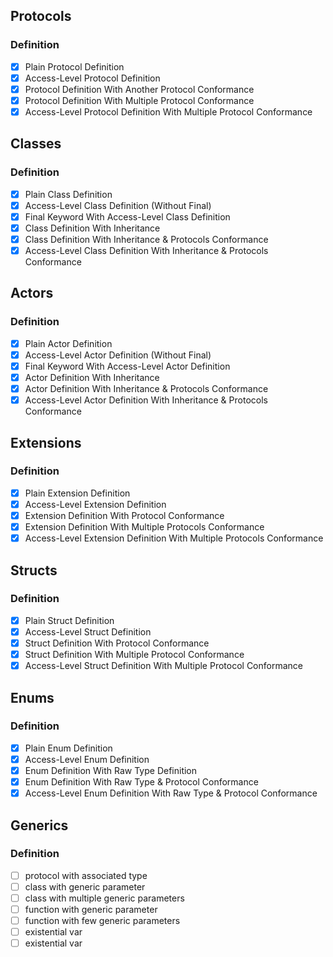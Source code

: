 ## Protocols

### Definition

- [x] Plain Protocol Definition
- [x] Access-Level Protocol Definition
- [x] Protocol Definition With Another Protocol Conformance
- [x] Protocol Definition With Multiple Protocol Conformance
- [x] Access-Level Protocol Definition With Multiple Protocol Conformance

## Classes

### Definition

- [x] Plain Class Definition
- [x] Access-Level Class Definition (Without Final)
- [x] Final Keyword With Access-Level Class Definition
- [x] Class Definition With Inheritance
- [x] Class Definition With Inheritance & Protocols Conformance
- [x] Access-Level Class Definition With Inheritance & Protocols Conformance

## Actors

### Definition

- [x] Plain Actor Definition
- [x] Access-Level Actor Definition (Without Final)
- [x] Final Keyword With Access-Level Actor Definition
- [x] Actor Definition With Inheritance
- [x] Actor Definition With Inheritance & Protocols Conformance
- [x] Access-Level Actor Definition With Inheritance & Protocols Conformance

## Extensions

### Definition

- [x] Plain Extension Definition
- [x] Access-Level Extension Definition
- [x] Extension Definition With Protocol Conformance
- [x] Extension Definition With Multiple Protocols Conformance
- [x] Access-Level Extension Definition With Multiple Protocols Conformance

## Structs

### Definition

- [x] Plain Struct Definition
- [x] Access-Level Struct Definition
- [x] Struct Definition With Protocol Conformance
- [x] Struct Definition With Multiple Protocol Conformance
- [x] Access-Level Struct Definition With Multiple Protocol Conformance

## Enums

### Definition

- [x] Plain Enum Definition
- [x] Access-Level Enum Definition
- [x] Enum Definition With Raw Type Definition
- [x] Enum Definition With Raw Type & Protocol Conformance
- [x] Access-Level Enum Definition With Raw Type & Protocol Conformance

## Generics

### Definition

- [ ] protocol with associated type
- [ ] class with generic parameter
- [ ] class with multiple generic parameters
- [ ] function with generic parameter
- [ ] function with few generic parameters
- [ ] existential var
- [ ] existential var